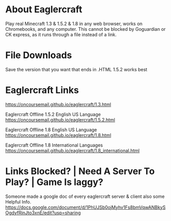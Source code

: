 # About Eaglercraft
Play real Minecraft 1.3 & 1.5.2 & 1.8 in any web browser, works on Chromebooks, and any computer.
This cannot be blocked by Goguardian or CK express, as it runs through a file instead of a link.
# File Downloads
Save the version that you want that ends in .HTML
1.5.2 works best
# Eaglercraft Links
https://oncoursemail.github.io/eaglercraft/1.3.html

Eaglercraft Offline 1.5.2 English US Language  
https://oncoursemail.github.io/eaglercraft/1.5.2.html

Eaglercraft Offline 1.8 English US Language  
https://oncoursemail.github.io/eaglercraft/1.8.html  

Eaglercraft Offline 1.8 International Languages  
https://oncoursemail.github.io/eaglercraft/1.8_international.html
# Links Blocked? | Need A Server To Play? | Game Is laggy?
Someone made a google doc of every eaglercraft server & client also some Helpful Info.
https://docs.google.com/document/d/1PhUJSb0ojMyhv1Fs8bmVqwANBkySOgdyfRinJto3xnE/edit?usp=sharing
